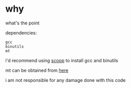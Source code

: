 # why
what's the point

dependencies:
```
gcc
binutils
mt
```

i'd recommend using [scoop](scoop.sh) to install gcc and binutils

mt can be obtained from [here](https://github.com/eladkarako/mt)

i am not responsible for any damage done with this code
